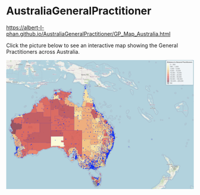 # AustraliaGeneralPractitioner

https://albert-l-phan.github.io/AustraliaGeneralPractitioner/GP_Map_Australia.html

Click the picture below to see an interactive map showing the General Practitioners across Australia.

[![map](./GP_Australia.jpg)](./GP_Map_Australia.html)
